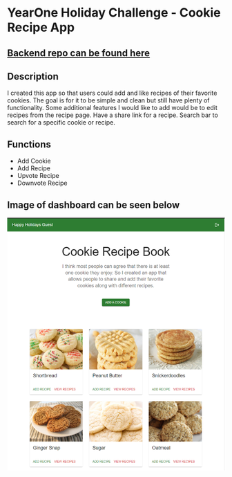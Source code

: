 # YearOne Holiday Challenge - Cookie Recipe App

## [Backend repo can be found here](https://github.com/TyNel/Year-One-Holiday-BE)

## Description

I created this app so that users could add and like recipes of their favorite cookies. The goal is for it to be simple and clean but still have plenty of functionality. Some additional features I would like to add would be to edit recipes from the recipe page. Have a share link for a recipe. Search bar to search for a specific cookie or recipe.

## Functions

- Add Cookie
- Add Recipe
- Upvote Recipe
- Downvote Recipe

## Image of dashboard can be seen below

![image of dashboard](src/assests/screenshots/cookieapppreview.PNG)
